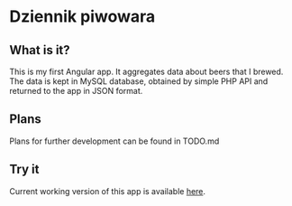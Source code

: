 # Dziennik piwowara

## What is it?

This is my first Angular app. It aggregates data about beers that I brewed. The data is kept in MySQL database, obtained by simple PHP API and returned to the app in JSON format.

## Plans
Plans for further development can be found in TODO.md 

## Try it
Current working version of this app is available [here](https://brew.pawelwnuk.pl).
